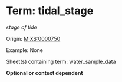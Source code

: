 # Term: tidal_stage

*stage of tide*

Origin: [MIXS:0000750](https://w3id.org/mixs/0000750)

Example: None

Sheet(s) containing term: water_sample_data

**Optional or context dependent**